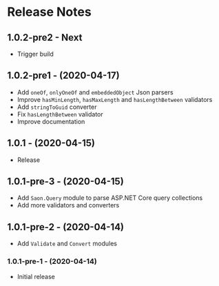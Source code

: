 # Release Notes

## 1.0.2-pre2 - Next
 * Trigger build
 
## 1.0.2-pre1 - (2020-04-17)
 * Add `oneOf`, `onlyOneOf` and `embeddedObject` Json parsers
 * Improve `hasMinLength`, `hasMaxLength` and `hasLengthBetween` validators
 * Add `stringToGuid` converter
 * Fix `hasLengthBetween` validator
 * Improve documentation
 
## 1.0.1 - (2020-04-15)
 * Release

## 1.0.1-pre-3 - (2020-04-15)
 * Add `Saon.Query` module to parse ASP.NET Core query collections
 * Add more validators and converters
 
## 1.0.1-pre-2 - (2020-04-14)
 * Add `Validate` and `Convert` modules

### 1.0.1-pre-1 - (2020-04-14)
 * Initial release